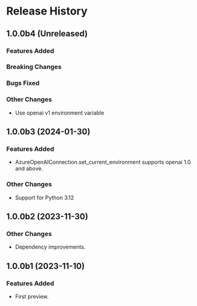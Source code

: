 # Release History

## 1.0.0b4 (Unreleased)

### Features Added

### Breaking Changes

### Bugs Fixed

### Other Changes

- Use openai v1 environment variable

## 1.0.0b3 (2024-01-30)

### Features Added

- AzureOpenAIConnection.set_current_environment supports openai 1.0 and above.

### Other Changes

- Support for Python 3.12

## 1.0.0b2 (2023-11-30)

### Other Changes

- Dependency improvements.

## 1.0.0b1 (2023-11-10)

### Features Added

- First preview.
